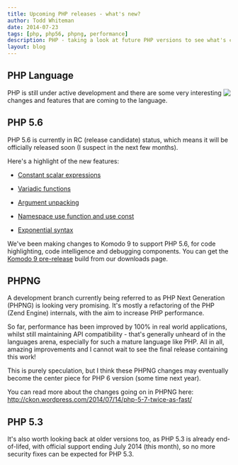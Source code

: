 ```yaml
---
title: Upcoming PHP releases - what's new?
author: Todd Whiteman
date: 2014-07-23
tags: [php, php56, phpng, performance]
description: PHP - taking a look at future PHP versions to see what's changing.
layout: blog
---
```


## PHP Language

<img src="/images/blog/2014-07/php-med-trans.png" align="right"/>

PHP is still under active development and there are some very interesting
changes and features that are coming to the language.

## PHP 5.6

PHP 5.6 is currently in RC (release candidate) status, which means it will be
officially released soon (I suspect in the next few months).

Here's a highlight of the new features:

* [Constant scalar expressions](http://php.net/manual/en/migration56.new-features.php#migration56.new-features.const-scalar-exprs)

* [Variadic functions](http://php.net/manual/en/migration56.new-features.php#migration56.new-features.variadics)

* [Argument unpacking](http://php.net/manual/en/migration56.new-features.php#migration56.new-features.splat)

* [Namespace use function and use const](http://php.net/manual/en/migration56.new-features.php#migration56.new-features.const-scalar-exprs)

* [Exponential syntax](http://php.net/manual/en/migration56.new-features.php#migration56.new-features.use)

We've been making changes to Komodo 9 to support PHP 5.6, for code highlighting,
code intelligence and debugging components. You can get the [Komodo
9 pre-release](/download/#preview) build from our downloads page.

## PHPNG

A development branch currently being referred to as PHP Next Generation (PHPNG)
is looking very promising. It's mostly a refactoring of the PHP (Zend Engine)
internals, with the aim to increase PHP performance.

So far, performance has been improved by 100% in real world applications, whilst
still maintaining API compatibility - that's generally unheard of in the
languages arena, especially for such a mature language like PHP. All in all,
amazing improvements and I cannot wait to see the final release containing this
work!

This is purely speculation, but I think these PHPNG changes may eventually
become the center piece for PHP 6 version (some time next year).

You can read more about the changes going on in PHPNG here:
http://ckon.wordpress.com/2014/07/14/php-5-7-twice-as-fast/

## PHP 5.3

It's also worth looking back at older versions too, as PHP 5.3 is already
end-of-lifed, with official support ending July 2014 (this month), so no more
security fixes can be expected for PHP 5.3.
